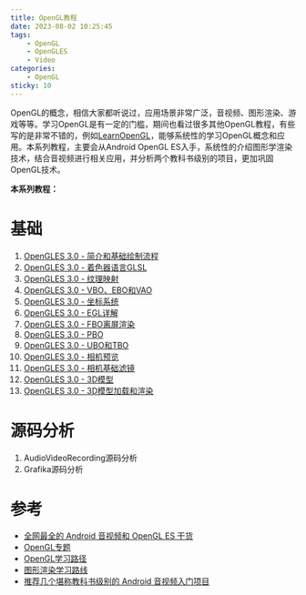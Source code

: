 ```yaml
---
title: OpenGL教程
date: 2023-08-02 10:25:45
tags:
    - OpenGL
    - OpenGLES
    - Video
categories:
    - OpenGL
sticky: 10
---
```

OpenGL的概念，相信大家都听说过，应用场景非常广泛，音视频、图形渲染、游戏等等。学习OpenGL是有一定的门槛，期间也看过很多其他OpenGL教程，有些写的是非常不错的，例如[LearnOpenGL](https://learnopengl.com/)，能够系统性的学习OpenGL概念和应用。本系列教程，主要会从Android OpenGL ES入手，系统性的介绍图形学渲染技术，结合音视频进行相关应用，并分析两个教科书级别的项目，更加巩固OpenGL技术。
<!--more-->
**本系列教程：**
# 基础
1. [OpenGLES 3.0 - 简介和基础绘制流程](/2023/08/02/OpenGL-Intro/)
2. [OpenGLES 3.0 - 着色器语言GLSL](/2023/09/27/OpenGL-GLSL/)
3. [OpenGLES 3.0 - 纹理映射](/2023/10/08/OpenGL-TextureMap/)
4. [OpenGLES 3.0 - VBO、EBO和VAO](/2023/10/09/OpenGL-TextureBuffer/)
5. [OpenGLES 3.0 - 坐标系统](/2023/10/10/OpenGL-Coordinate/)
6. [OpenGLES 3.0 - EGL详解](/2023/10/17/OpenGL-EGL/)
7. [OpenGLES 3.0 - FBO离屏渲染](/2023/10/18/OpenGL-FBO/)
8. [OpenGLES 3.0 - PBO](/2023/10/23/OpenGL-PBO/)
9. [OpenGLES 3.0 - UBO和TBO](/2023/10/27/OpenGL-UBO-TBO/)
10. [OpenGLES 3.0 - 相机预览](/2023/10/28/OpenGL-CameraPreview/)
11. [OpenGLES 3.0 - 相机基础滤镜](/2023/10/28/OpenGL-CameraFilter/)
12. [OpenGLES 3.0 - 3D模型](/2023/11/11/OpenGL-3DModel/)
13. [OpenGLES 3.0 - 3D模型加载和渲染](/2023/11/12/OpenGL-3DModelLoad/)

# 源码分析
1. AudioVideoRecording源码分析
2. Grafika源码分析

# 参考
- [全网最全的 Android 音视频和 OpenGL ES 干货](https://mp.weixin.qq.com/s/26BywT1MbM20zybeWD12mw)
- [OpenGL专题](https://mp.weixin.qq.com/mp/appmsgalbum?__biz=MzA4MjU1MDk3Ng==&action=getalbum&album_id=1337181710408302593&scene=173&from_msgid=2451526136&from_itemidx=1&count=3&nolastread=1#wechat_redirect)
- [OpenGL学习路径](https://cstsinghua.github.io/2018/07/12/openGL%E5%AD%A6%E4%B9%A0%E8%B7%AF%E5%BE%84/)
- [图形渲染学习路线](https://zhuanlan.zhihu.com/p/553509106)
- [推荐几个堪称教科书级别的 Android 音视频入门项目](https://glumes.com/android-av-beginner-resource/)